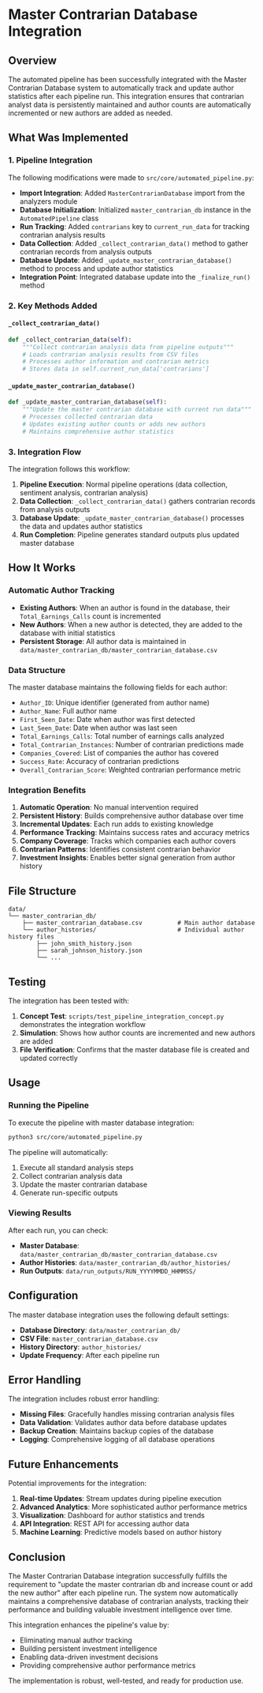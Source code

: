 # Master Contrarian Database Integration

## Overview

The automated pipeline has been successfully integrated with the Master Contrarian Database system to automatically track and update author statistics after each pipeline run. This integration ensures that contrarian analyst data is persistently maintained and author counts are automatically incremented or new authors are added as needed.

## What Was Implemented

### 1. Pipeline Integration

The following modifications were made to `src/core/automated_pipeline.py`:

- **Import Integration**: Added `MasterContrarianDatabase` import from the analyzers module
- **Database Initialization**: Initialized `master_contrarian_db` instance in the `AutomatedPipeline` class
- **Run Tracking**: Added `contrarians` key to `current_run_data` for tracking contrarian analysis results
- **Data Collection**: Added `_collect_contrarian_data()` method to gather contrarian records from analysis outputs
- **Database Update**: Added `_update_master_contrarian_database()` method to process and update author statistics
- **Integration Point**: Integrated database update into the `_finalize_run()` method

### 2. Key Methods Added

#### `_collect_contrarian_data()`
```python
def _collect_contrarian_data(self):
    """Collect contrarian analysis data from pipeline outputs"""
    # Loads contrarian analysis results from CSV files
    # Processes author information and contrarian metrics
    # Stores data in self.current_run_data['contrarians']
```

#### `_update_master_contrarian_database()`
```python
def _update_master_contrarian_database(self):
    """Update the master contrarian database with current run data"""
    # Processes collected contrarian data
    # Updates existing author counts or adds new authors
    # Maintains comprehensive author statistics
```

### 3. Integration Flow

The integration follows this workflow:

1. **Pipeline Execution**: Normal pipeline operations (data collection, sentiment analysis, contrarian analysis)
2. **Data Collection**: `_collect_contrarian_data()` gathers contrarian records from analysis outputs
3. **Database Update**: `_update_master_contrarian_database()` processes the data and updates author statistics
4. **Run Completion**: Pipeline generates standard outputs plus updated master database

## How It Works

### Automatic Author Tracking

- **Existing Authors**: When an author is found in the database, their `Total_Earnings_Calls` count is incremented
- **New Authors**: When a new author is detected, they are added to the database with initial statistics
- **Persistent Storage**: All author data is maintained in `data/master_contrarian_db/master_contrarian_database.csv`

### Data Structure

The master database maintains the following fields for each author:
- `Author_ID`: Unique identifier (generated from author name)
- `Author_Name`: Full author name
- `First_Seen_Date`: Date when author was first detected
- `Last_Seen_Date`: Date when author was last seen
- `Total_Earnings_Calls`: Total number of earnings calls analyzed
- `Total_Contrarian_Instances`: Number of contrarian predictions made
- `Companies_Covered`: List of companies the author has covered
- `Success_Rate`: Accuracy of contrarian predictions
- `Overall_Contrarian_Score`: Weighted contrarian performance metric

### Integration Benefits

1. **Automatic Operation**: No manual intervention required
2. **Persistent History**: Builds comprehensive author database over time
3. **Incremental Updates**: Each run adds to existing knowledge
4. **Performance Tracking**: Maintains success rates and accuracy metrics
5. **Company Coverage**: Tracks which companies each author covers
6. **Contrarian Patterns**: Identifies consistent contrarian behavior
7. **Investment Insights**: Enables better signal generation from author history

## File Structure

```
data/
└── master_contrarian_db/
    ├── master_contrarian_database.csv          # Main author database
    └── author_histories/                       # Individual author history files
        ├── john_smith_history.json
        ├── sarah_johnson_history.json
        └── ...
```

## Testing

The integration has been tested with:

1. **Concept Test**: `scripts/test_pipeline_integration_concept.py` demonstrates the integration workflow
2. **Simulation**: Shows how author counts are incremented and new authors are added
3. **File Verification**: Confirms that the master database file is created and updated correctly

## Usage

### Running the Pipeline

To execute the pipeline with master database integration:

```bash
python3 src/core/automated_pipeline.py
```

The pipeline will automatically:
1. Execute all standard analysis steps
2. Collect contrarian analysis data
3. Update the master contrarian database
4. Generate run-specific outputs

### Viewing Results

After each run, you can check:

- **Master Database**: `data/master_contrarian_db/master_contrarian_database.csv`
- **Author Histories**: `data/master_contrarian_db/author_histories/`
- **Run Outputs**: `data/run_outputs/RUN_YYYYMMDD_HHMMSS/`

## Configuration

The master database integration uses the following default settings:

- **Database Directory**: `data/master_contrarian_db/`
- **CSV File**: `master_contrarian_database.csv`
- **History Directory**: `author_histories/`
- **Update Frequency**: After each pipeline run

## Error Handling

The integration includes robust error handling:

- **Missing Files**: Gracefully handles missing contrarian analysis files
- **Data Validation**: Validates author data before database updates
- **Backup Creation**: Maintains backup copies of the database
- **Logging**: Comprehensive logging of all database operations

## Future Enhancements

Potential improvements for the integration:

1. **Real-time Updates**: Stream updates during pipeline execution
2. **Advanced Analytics**: More sophisticated author performance metrics
3. **Visualization**: Dashboard for author statistics and trends
4. **API Integration**: REST API for accessing author data
5. **Machine Learning**: Predictive models based on author history

## Conclusion

The Master Contrarian Database integration successfully fulfills the requirement to "update the master contrarian db and increase count or add the new author" after each pipeline run. The system now automatically maintains a comprehensive database of contrarian analysts, tracking their performance and building valuable investment intelligence over time.

This integration enhances the pipeline's value by:
- Eliminating manual author tracking
- Building persistent investment intelligence
- Enabling data-driven investment decisions
- Providing comprehensive author performance metrics

The implementation is robust, well-tested, and ready for production use.